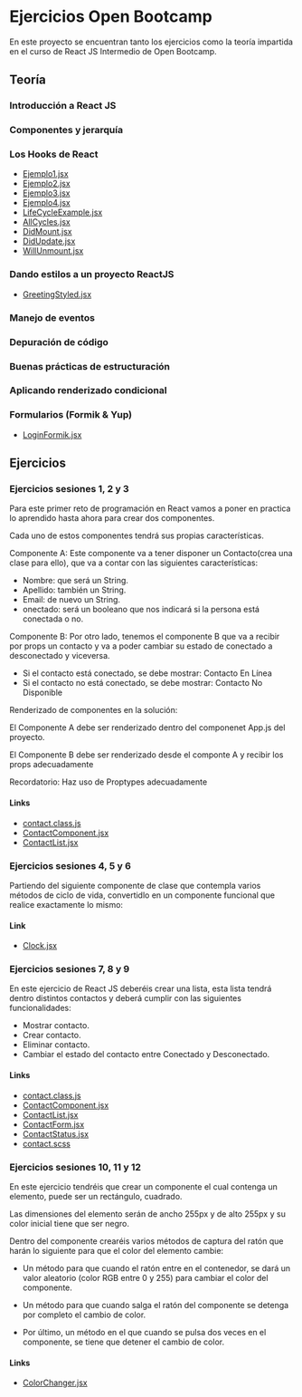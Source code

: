 # Ejercicios Open Bootcamp

En este proyecto se encuentran tanto los ejercicios como la teoría impartida
en el curso de React JS Intermedio de Open Bootcamp.

## Teoría

### Introducción a React JS

### Componentes y jerarquía

### Los Hooks de React
 + [Ejemplo1.jsx](https://github.com/afonttorres/contact/blob/main/src/hooks/Ejemplo1.jsx)
 + [Ejemplo2.jsx](https://github.com/afonttorres/contact/blob/main/src/hooks/Ejemplo2.jsx)
 + [Ejemplo3.jsx](https://github.com/afonttorres/contact/blob/main/src/hooks/Ejemplo3.jsx)
 + [Ejemplo4.jsx](https://github.com/afonttorres/contact/blob/main/src/hooks/Ejemplo4.jsx)
 + [LifeCycleExample.jsx](https://github.com/afonttorres/contact/blob/main/src/hooks/lifecycle/LifeCycleExample.jsx)
 + [AllCycles.jsx](https://github.com/afonttorres/contact/blob/main/src/hooks/lifecycle/AllCycles.jsx)
 + [DidMount.jsx](https://github.com/afonttorres/contact/blob/main/src/hooks/lifecycle/DidMount.jsx)
 + [DidUpdate.jsx](https://github.com/afonttorres/contact/blob/main/src/hooks/lifecycle/DidUpdate.jsx)
 + [WillUnmount.jsx](https://github.com/afonttorres/contact/blob/main/src/hooks/lifecycle/WillUnmount.jsx)

### Dando estilos a un proyecto ReactJS
 + [GreetingStyled.jsx](https://github.com/afonttorres/contact/blob/main/src/hooks/GreetingStyled.jsx)

 ### Manejo de eventos
 ### Depuración de código
 ### Buenas prácticas de estructuración
 ### Aplicando renderizado condicional
 ### Formularios (Formik & Yup)
 + [LoginFormik.jsx](https://github.com/afonttorres/contact/blob/main/src/components/pure/forms/LoginFormik.jsx)

## Ejercicios

### Ejercicios sesiones 1, 2 y 3
Para este primer reto de programación en React vamos a poner en practica lo aprendido hasta ahora para crear dos componentes.

Cada uno de estos componentes tendrá sus propias características.

Componente A: Este componente va a tener disponer un Contacto(crea una clase para ello), que va a contar con las siguientes características:

 + Nombre: que será un String.
 + Apellido: también un String.
 + Email: de nuevo un String.
 + onectado: será un booleano que nos indicará si la persona está conectada o no.

Componente B: Por otro lado, tenemos el componente B que va a recibir por props un contacto y va a poder cambiar su estado de conectado a desconectado y viceversa.

 + Si el contacto está conectado, se debe mostrar: Contacto En Línea
 + Si el contacto no está conectado, se debe mostrar: Contacto No Disponible

Renderizado de componentes en la solución:

El Componente A debe ser renderizado dentro del componenet App.js del proyecto.

El Componente B debe ser renderizado desde el componte A y recibir los props adecuadamente

Recordatorio: Haz uso de Proptypes adecuadamente

#### Links
 + [contact.class.js](https://github.com/afonttorres/contact/blob/main/src/models/contact.class.js)
 + [ContactComponent.jsx](https://github.com/afonttorres/contact/blob/main/src/components/pure/ContactComponent.jsx)  
 + [ContactList.jsx](https://github.com/afonttorres/contact/blob/main/src/components/container/ContactList.jsx)


### Ejercicios sesiones 4, 5 y 6

Partiendo del siguiente componente de clase que contempla varios métodos de ciclo de vida, convertidlo en un componente funcional que realice exactamente lo mismo:

#### Link
+ [Clock.jsx](https://github.com/afonttorres/contact/blob/main/src/components/pure/Clock.jsx)

### Ejercicios sesiones 7, 8 y 9

En este ejercicio de React JS deberéis crear una lista, esta lista tendrá dentro distintos contactos y deberá cumplir con las siguientes funcionalidades:

+ Mostrar contacto.
+ Crear contacto.
+ Eliminar contacto.
+ Cambiar el estado del contacto entre Conectado y Desconectado.

#### Links
 + [contact.class.js](https://github.com/afonttorres/contact/blob/main/src/models/contact.class.js)
 + [ContactComponent.jsx](https://github.com/afonttorres/contact/blob/main/src/components/pure/ContactComponent.jsx)  
 + [ContactList.jsx](https://github.com/afonttorres/contact/blob/main/src/components/container/ContactList.jsx)
 + [ContactForm.jsx](https://github.com/afonttorres/contact/blob/main/src/components/pure/forms/ContactForm.jsx)
 + [ContactStatus.jsx](https://github.com/afonttorres/contact/blob/main/src/components/pure/ContactStatus.jsx)
 + [contact.scss](https://github.com/afonttorres/contact/blob/main/src/styles/contact.scss)

### Ejercicios sesiones 10, 11 y 12

En este ejercicio tendréis que crear un componente el cual contenga un elemento, puede ser un rectángulo, cuadrado.

Las dimensiones del elemento serán de ancho 255px y de alto 255px y su color inicial tiene que ser negro.

Dentro del componente crearéis varios métodos de captura del ratón que harán lo siguiente para que el color del elemento cambie:

 + Un método para que cuando el ratón entre en el contenedor, se dará un valor aleatorio (color RGB entre 0 y 255) para cambiar el color del componente.
 + Un método para que cuando salga el ratón del componente se detenga por completo el cambio de color.

 + Por último, un método en el que cuando se pulsa dos veces en el componente, se tiene que detener el cambio de color.

#### Links
 + [ColorChanger.jsx](https://github.com/afonttorres/contact/blob/main/src/components/pure/ColorChanger.jsx)